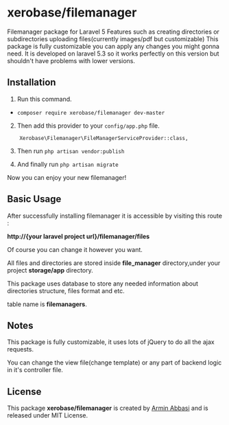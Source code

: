 # xerobase/filemanager
Filemanager package for Laravel 5
Features such as creating directories or subdirectories uploading files(currently images/pdf but customizable)
This package is fully customizable you can apply any changes you might gonna need.
It is developed on laravel 5.3 so it works perfectly on this version but shouldn't have problems with lower versions.
## Installation
1. Run this command.
  * `composer require xerobase/filemanager dev-master`
2. Then add this provider to your `config/app.php` file.

  ```
      Xerobase\Filemanager\FileManagerServiceProvider::class,
  ```
3. Then run `php artisan vendor:publish`

4. And finally run `php artisan migrate`

Now you can enjoy your new filemanager!

## Basic Usage
After successfully installing filemanager it is accessible by visiting this route : 

  **http://{your laravel project url}/filemanager/files**

Of course you can change it however you want.

All files and directories are stored inside **file_manager** directory,under your project **storage/app** directory.

This package uses database to store any needed information about directories structure, files format and etc.

table name is **filemanagers**.
## Notes
This package is fully customizable, it uses lots of jQuery to do all the ajax requests.

You can change the view file(change template) or any part of backend logic in it's controller file.

## License
This package **xerobase/filemanager** is created by [Armin Abbasi](http://xerobase.pro) and is released under MIT License.
